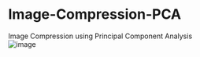 # Image-Compression-PCA
Image Compression using Principal Component Analysis
<br>
![image](https://user-images.githubusercontent.com/92427820/149631906-314ee1f4-f59a-437c-8856-ef95313b5163.png)


